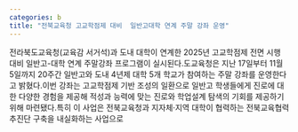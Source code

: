 ```yaml
---
categories: b
title: "전북교육청 고교학점제 대비  일반고대학 연계 주말 강좌 운영"
---
```

전라북도교육청(교육감 서거석)과 도내 대학이 연계한 2025년 고교학점제 전면 시행 대비 일반고-대학 연계 주말강좌 프로그램이 실시된다.도교육청은 지난 17일부터 11월 5일까지 20주간 일반고와 도내 4년제 대학 5개 학교가 참여하는 주말 강좌를 운영한다고 밝혔다.이번 강좌는 고교학점제 기반 조성의 일환으로 일반고 학생들에게 진로에 대한 다양한 경험을 제공해 적성과 능력에 맞는 진로와 학업설계 탐색의 기회를 제공하기 위해 마련됐다.특히 이 사업은 전북교육청과 지자체·지역 대학이 협력하는 전북교육협력추진단 구축을 내실화하는 사업으로